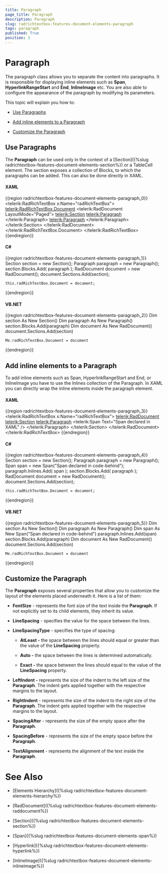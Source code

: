 ```yaml
---
title: Paragraph
page_title: Paragraph
description: Paragraph
slug: radrichtextbox-features-document-elements-paragraph
tags: paragraph
published: True
position: 3
---
```


# Paragraph



The paragraph class allows you to separate the content into paragraphs. It is responsible for displaying inline elements such as __Span__, __HyperlinkRangeStart__ and __End__, __InlineImage__ etc. You are also able to configure the appearance of the paragraph by modifying its parameters.

This topic will explain you how to:

* [Use Paragraphs](#use-paragraphs)

* [Add inline elements to a Paragraph](#add-inline-elements-to-a-paragraph)

* [Customize the Paragraph](#customize-the-paragraph)

## Use Paragraphs

The __Paragraph__ can be used only in the context of a [Section]({%slug radrichtextbox-features-document-elements-section%}) or a TableCell element. The section exposes a collection of Blocks, to which the paragraphs can be added. This can also be done directly in XAML.

#### __XAML__

{{region radrichtextbox-features-document-elements-paragraph_0}}
	<telerik:RadRichTextBox x:Name="radRichTextBox">
	    <telerik:RadRichTextBox.Document>
	        <telerik:RadDocument LayoutMode="Paged">
	            <telerik:Section>
	                <telerik:Paragraph>
	                </telerik:Paragraph>
	                <telerik:Paragraph>
	                </telerik:Paragraph>
	            </telerik:Section>
	        </telerik:RadDocument>
	    </telerik:RadRichTextBox.Document>
	</telerik:RadRichTextBox>
{{endregion}}



#### __C#__

{{region radrichtextbox-features-document-elements-paragraph_1}}
	Section section = new Section();
	Paragraph paragraph = new Paragraph();
	section.Blocks.Add( paragraph );
	RadDocument document = new RadDocument();
	document.Sections.Add(section);
	
	this.radRichTextBox.Document = document;
{{endregion}}



#### __VB.NET__

{{region radrichtextbox-features-document-elements-paragraph_2}}
	Dim section As New Section()
	Dim paragraph As New Paragraph()
	section.Blocks.Add(paragraph)
	Dim document As New RadDocument()
	document.Sections.Add(section)
	
	Me.radRichTextBox.Document = document
{{endregion}}



## Add inline elements to a Paragraph

To add inline elements such as Span, HyperlinkRangeStart and End, or InlineImage you have to use the Inlines collection of the Paragraph. In XAML you can directly wrap the inline elements inside the paragraph element.

#### __XAML__

{{region radrichtextbox-features-document-elements-paragraph_3}}
	<telerik:RadRichTextBox x:Name="radRichTextBox">
	    <telerik:RadDocument>
	        <telerik:Section>
	            <telerik:Paragraph>
	                <telerik:Span Text="Span declared in XAML" />
	            </telerik:Paragraph>
	        </telerik:Section>
	    </telerik:RadDocument>
	</telerik:RadRichTextBox>
{{endregion}}



#### __C#__

{{region radrichtextbox-features-document-elements-paragraph_4}}
	Section section = new Section();
	Paragraph paragraph = new Paragraph();
	Span span = new Span("Span declared in code-behind");
	paragraph.Inlines.Add( span );
	section.Blocks.Add( paragraph );
	RadDocument document = new RadDocument();
	document.Sections.Add(section);
	
	this.radRichTextBox.Document = document;
{{endregion}}



#### __VB.NET__

{{region radrichtextbox-features-document-elements-paragraph_5}}
	Dim section As New Section()
	Dim paragraph As New Paragraph()
	Dim span As New Span("Span declared in code-behind")
	paragraph.Inlines.Add(span)
	section.Blocks.Add(paragraph)
	Dim document As New RadDocument()
	document.Sections.Add(section)
	
	Me.radRichTextBox.Document = document
{{endregion}}



## Customize the Paragraph

The __Paragraph__ exposes several properties that allow you to customize the layout of the elements placed underneath it. Here is a list of them:

* __FontSize__ - represents the font size of the text inside the __Paragraph__. If not explicitly set to its child elements, they inherit its value.

* __LineSpacing__ - specifies the value for the space between the lines.

* __LineSpacingType__ - specifies the type of spacing:

	* __AtLeast -__ the space between the lines should equal or greater than the value of the __LineSpacing__ property.

	* __Auto -__ the space between the lines is determined automatically.

	* __Exact -__ the space between the lines should equal to the value of the __LineSpacing__ property.

* __LeftIndent -__ represents the size of the indent to the left size of the __Paragraph__. The indent gets applied together with the respective margins to the layout.

* __RightIndent__ - represents the size of the indent to the right size of the __Paragraph__. The indent gets applied together with the respective margins to the layout.

* __SpacingAfter__ - represents the size of the empty space after the __Paragraph__.

* __SpacingBefore__ - represents the size of the empty space before the __Paragraph__.

* __TextAlignment__ - represents the alignment of the text inside the __Paragraph__.

# See Also

 * [Elements Hierarchy]({%slug radrichtextbox-features-document-elements-hierarchy%})

 * [RadDocument]({%slug radrichtextbox-features-document-elements-raddocument%})

 * [Section]({%slug radrichtextbox-features-document-elements-section%})

 * [Span]({%slug radrichtextbox-features-document-elements-span%})

 * [Hyperlink]({%slug radrichtextbox-features-document-elements-hyperlink%})

 * [InlineImage]({%slug radrichtextbox-features-document-elements-inlineimage%})
